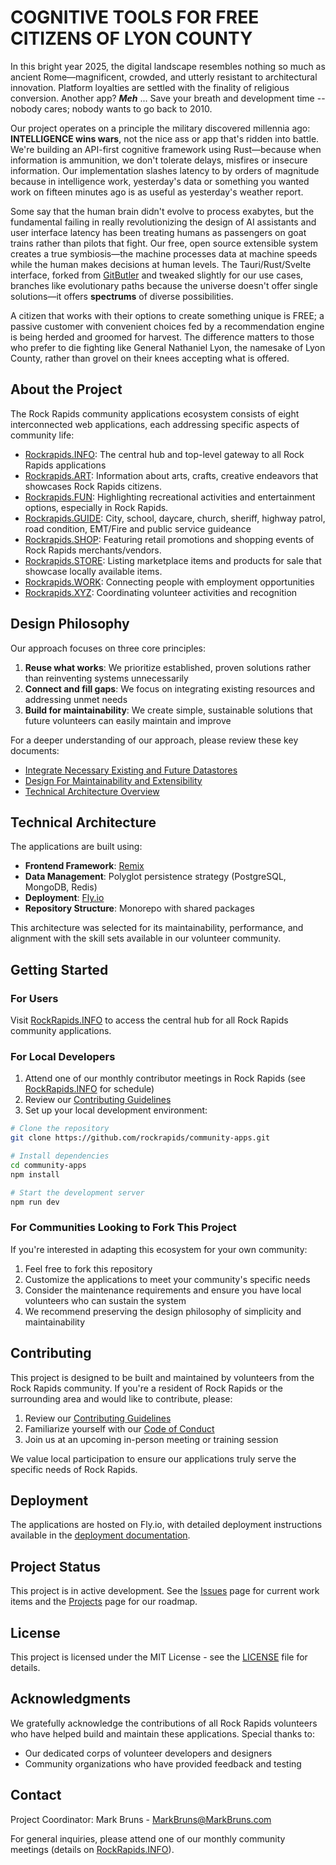 # COGNITIVE TOOLS FOR FREE CITIZENS OF LYON COUNTY

In this bright year 2025, the digital landscape resembles nothing so much as ancient Rome—magnificent, crowded, and utterly resistant to architectural innovation. Platform loyalties are settled with the finality of religious conversion. Another app? ***Meh*** ... Save your breath and development time -- nobody cares; nobody wants to go back to 2010.

Our project operates on a principle the military discovered millennia ago: **INTELLIGENCE wins wars**, not the nice ass or app that's ridden into battle. We're building an API-first cognitive framework using Rust—because when information is ammunition, we don't tolerate delays, misfires or insecure information. Our implementation slashes latency to by orders of magnitude because in intelligence work, yesterday's data or something you wanted work on fifteen minutes ago is as useful as yesterday's weather report.

Some say that the human brain didn't evolve to process exabytes, but the fundamental failing in really revolutionizing the design of AI assistants and user interface latency has been treating humans as passengers on goat trains rather than pilots that fight. Our free, open source extensible system creates a true symbiosis—the machine processes data at machine speeds while the human makes decisions at human levels. The Tauri/Rust/Svelte interface, forked from [GitButler](https://gitbutler.com/) and tweaked slightly for our use cases, branches like evolutionary paths because the universe doesn't offer single solutions—it offers **spectrums** of diverse possibilities. 

A citizen that works with their options to create something unique is FREE; a passive customer with convenient choices fed by a recommendation engine is being herded and groomed for harvest. The difference matters to those who prefer to die fighting like General Nathaniel Lyon, the namesake of Lyon County, rather than grovel on their knees accepting what is offered.

## About the Project

The Rock Rapids community applications ecosystem consists of eight interconnected web applications, each addressing specific aspects of community life:

- [Rockrapids.INFO](https://rockrapids.github.io/FOSS/0/): The central hub and top-level gateway to all Rock Rapids applications
- [Rockrapids.ART](https://rockrapids.github.io/FOSS/1/): Information about arts, crafts, creative endeavors that showcases Rock Rapids citizens.
- [Rockrapids.FUN](https://rockrapids.github.io/FOSS/2/): Highlighting recreational activities and entertainment options, especially in Rock Rapids.
- [Rockrapids.GUIDE](https://rockrapids.github.io/FOSS/3/): City, school, daycare, church, sheriff, highway patrol, road condition, EMT/Fire and public service guideance
- [Rockrapids.SHOP](https://rockrapids.github.io/FOSS/4/): Featuring retail promotions and shopping events of Rock Rapids merchants/vendors.
- [Rockrapids.STORE](https://rockrapids.github.io/FOSS/5/): Listing marketplace items and products for sale that showcase locally available items.
- [Rockrapids.WORK](https://rockrapids.github.io/FOSS/6/): Connecting people with employment opportunities
- [Rockrapids.XYZ](https://rockrapids.github.io/FOSS/7/): Coordinating volunteer activities and recognition

## Design Philosophy

Our approach focuses on three core principles:

1. **Reuse what works**: We prioritize established, proven solutions rather than reinventing systems unnecessarily
2. **Connect and fill gaps**: We focus on integrating existing resources and addressing unmet needs
3. **Build for maintainability**: We create simple, sustainable solutions that future volunteers can easily maintain and improve

For a deeper understanding of our approach, please review these key documents:
- [Integrate Necessary Existing and Future Datastores](https://rockrapids.github.io/communication/2025/03/31/RockRapidsApps-Step0-1.html)
- [Design For Maintainability and Extensibility](https://rockrapids.github.io/communication/2025/03/31/RockRapidsApps-Step0-4.html)
- [Technical Architecture Overview](https://rockrapids.github.io/communication/2025/03/29/RockRapidsApps.html)

## Technical Architecture

The applications are built using:

- **Frontend Framework**: [Remix](https://remix.run/)
- **Data Management**: Polyglot persistence strategy (PostgreSQL, MongoDB, Redis)
- **Deployment**: [Fly.io](https://fly.io/)
- **Repository Structure**: Monorepo with shared packages

This architecture was selected for its maintainability, performance, and alignment with the skill sets available in our volunteer community.

## Getting Started

### For Users

Visit [RockRapids.INFO](https://rockrapids.info) to access the central hub for all Rock Rapids community applications.

### For Local Developers

1. Attend one of our monthly contributor meetings in Rock Rapids (see [RockRapids.INFO](https://rockrapids.info) for schedule)
2. Review our [Contributing Guidelines](CONTRIBUTING.md)
3. Set up your local development environment:

```bash
# Clone the repository
git clone https://github.com/rockrapids/community-apps.git

# Install dependencies
cd community-apps
npm install

# Start the development server
npm run dev
```

### For Communities Looking to Fork This Project

If you're interested in adapting this ecosystem for your own community:

1. Feel free to fork this repository
2. Customize the applications to meet your community's specific needs
3. Consider the maintenance requirements and ensure you have local volunteers who can sustain the system
4. We recommend preserving the design philosophy of simplicity and maintainability

## Contributing

This project is designed to be built and maintained by volunteers from the Rock Rapids community. If you're a resident of Rock Rapids or the surrounding area and would like to contribute, please:

1. Review our [Contributing Guidelines](CONTRIBUTING.md)
2. Familiarize yourself with our [Code of Conduct](CODE_OF_CONDUCT.md)
3. Join us at an upcoming in-person meeting or training session

We value local participation to ensure our applications truly serve the specific needs of Rock Rapids.

## Deployment

The applications are hosted on Fly.io, with detailed deployment instructions available in the [deployment documentation](docs/deployment.md).

## Project Status

This project is in active development. See the [Issues](https://github.com/rockrapids/community-apps/issues) page for current work items and the [Projects](https://github.com/rockrapids/community-apps/projects) page for our roadmap.

## License

This project is licensed under the MIT License - see the [LICENSE](LICENSE) file for details.

## Acknowledgments

We gratefully acknowledge the contributions of all Rock Rapids volunteers who have helped build and maintain these applications. Special thanks to:

- Our dedicated corps of volunteer developers and designers
- Community organizations who have provided feedback and testing

## Contact

Project Coordinator: Mark Bruns - [MarkBruns@MarkBruns.com](mailto:MarkBruns@MarkBruns.com)

For general inquiries, please attend one of our monthly community meetings (details on [RockRapids.INFO](https://rockrapids.info)).
